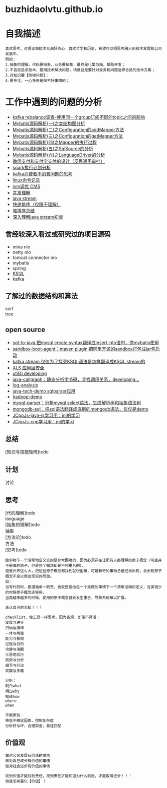# buzhidaolvtu.github.io
# 自我描述
```text
喜欢思考，对理论和技术充满好奇心，喜欢哲学和历史，希望可以把思考融入到技术发展和公司发展中。
例如：
1.抽象的理解，代码要抽象，业务要抽象，最终是化繁为简，帮助开发；
2.不盲目追求技术，要用技术解决问题，场景就是要针对业务和问题选择合适的技术方案；
3.对知识要【刨根问题】；
4.要专注，一心多用是做不好事情的；
```

# 工作中遇到的问题的分析
- [kafka rebalance调查-使用同一个group订阅不同的topic之间的影响](http://note.youdao.com/noteshare?id=690c7de7ae9f5e71e4b5423f41e5e75e)
- [Mybatis源码解析(一)之类结构图分析](https://www.processon.com/view/link/5c5a48b7e4b0641c83f11bd6)  
- [Mybatis源码解析(二)之Configuration的addMapper方法](https://www.processon.com/view/link/5c5a4d02e4b0fa03ceae6148)  
- [Mybatis源码解析(三)之Configuration的getMapper方法](https://www.processon.com/view/link/5c5a5d07e4b03334b51776e2)  
- [Mybatis源码解析(四)之Mapper的执行过程](https://www.processon.com/view/link/5c5a60cae4b025fe7c926004)  
- [Mybatis源码解析(五)之SqlSource的分析](https://www.processon.com/view/link/5c79144de4b00bcc4f76974c)  
- [Mybatis源码解析(六)之LanguageDriver的分析](https://www.processon.com/view/link/5c5e4f40e4b0fa03ceaed599)  
- [微信支付和支付宝支付的设计（反思通用审批）](http://note.youdao.com/noteshare?id=de9f8088981a58d6e966679d1a94922a)
- [spark执行计划分析](http://note.youdao.com/noteshare?id=2c073afff2c60e5cf4db2aa6ce8be583)
- [kafka消费者不消费问题的思考](http://note.youdao.com/noteshare?id=48c77df70e1ed8ade5d283ed361b206e)
- [linux命令记录](http://note.youdao.com/noteshare?id=508e319d5bc0d8c9b29c4fb70876e86d)
- [jvm调优 CMS](http://note.youdao.com/noteshare?id=7f041a4c3761accb82312e9ee3c92252)
- [并发理解](http://note.youdao.com/noteshare?id=321e91f35d63c8250f70efc1d2eb2d39)
- [java stream](http://note.youdao.com/noteshare?id=95374251c45847f006c0eff406883c88)
- [快速排序（仅限于理解）](http://note.youdao.com/noteshare?id=4d857987aa2ff325cbd539fb5b1dad00)
- [堆排序总结](http://note.youdao.com/noteshare?id=e27b083fd3043a918ca656663fbc27d3)
- [深入理解java stream初版](http://note.youdao.com/noteshare?id=4cd2e548f37ffe32e14c648b26b9d197)

## 曾经较深入看过或研究过的项目源码
- mina nio  
- netty nio  
- tomcat connector nio  
- mybatis  
- spring  
- [KSQL](http://note.youdao.com/noteshare?id=7acbadbb0f0a42af6f5a67b18b74ea5a)  
- kafka  

## 了解过的数据结构和算法
sort  
tree

## open source
- [sql-to-java:把mysql create syntax翻译成insert into语句，供mybatis使用](https://github.com/buzhidaolvtu/sql-to-java)
- [sandbox-boot-agent：maven plugin,把阿里开源的sandbox打包成jar包启动](https://github.com/buzhidaolvtu/sandbox-boot-agent)
- [kafka stream 仅仅为了探究KSQL语法是怎样翻译成KSQL stream的](https://github.com/buzhidaolvtu/kstream-learn)
- [ALS 应用层安全](https://github.com/buzhidaolvtu/ALS.git)
- [util4j developing](https://github.com/buzhidaolvtu/util4j.git)
- [java-callgraph：静态分析字节码，寻找调用关系，developing...](https://github.com/buzhidaolvtu/java-callgraph.git)
- [log-analysis](https://github.com/buzhidaolvtu/log-analysis.git)
- [java-tech-demo sqlparser应用](https://github.com/buzhidaolvtu/java-tech-demo.git)
- [hadoop-demo](https://github.com/buzhidaolvtu/hadoop-demo.git)
- [mysql-parser：分析mysql select语法，生成解析树和抽象语法树](https://github.com/buzhidaolvtu/mysql-parser.git)
- [mongodb-sql：把sql语法翻译成底层的mongodb语法，仅仅是demo](https://github.com/buzhidaolvtu/mongodb-sql.git)
- [JCppJs-java-js学习用：jni的学习](https://github.com/buzhidaolvtu/JCppJs-java-js.git)
- [JCppJs-cpp学习用：jni的学习](https://github.com/buzhidaolvtu/JCppJs-cpp.git)

## 总结
[知识与技能矩阵]todo

## 计划
讨论

## 思考
[代码理解]todo   
language  
[抽象的理解]todo    
抽象  
[方法论]todo    
方法  
[思考]todo    
```text
给事物下一个清晰地定义真的是非常困难的，因为必须存在让所有人都理解的原子概念（可能并不是真的原子，但是各个概念却是不相重合的），
但是世界这么大，把这些原子概念都找到就很困难，可是新奇的事物总是经常出现，会出现原子概念不足以表达现实的局面。
如：
当写代码时，要遵循单一职责，也就是要给每一个类做的事情下一个清晰准确的定义，当类很少的时候原子概念还够用，
当类越来越多的时候，使用的原子概念就会发生重合，导致系统难以扩展。

承认自己的无知！！！

checklist，像工具一样思考，因为客观，即使不灵活：
发展与进步  
归纳与演绎  
一体与两面      
能力与极限  
过程与目的   
冷静与清醒   
三思而后行  
局势与分析  
细节与行动    
双赢与多赢

分析：  
明白what
明白why
知道how
where
when

平衡原则：
降低不确定因素，控制复杂度
分析好与坏，合理取舍，最佳匹配
```

## 价值观
```text
做对公司发展有价值的事情
做对自己成长有价值的事情
做对社会进步有价值的事情

找到价值才能找到责任，找到责任才能知道为什么前进，才能取得进步！！！
但是怎样量化【价值】？
```